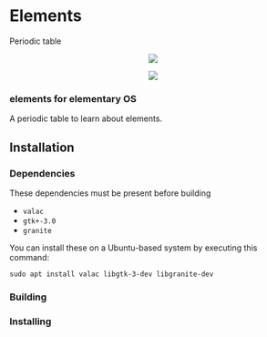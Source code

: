 # Elements
Periodic table

<p align="center">
    <img
    src="https://raw.githubusercontent.com/eudaldgr/elements/master/Screenshot1.png" />
</p>

<p align="center">
    <img
    src="https://raw.githubusercontent.com/eudaldgr/elements/master/ScreenshotA.png" />
</p>

### elements for elementary OS

A periodic table to learn about elements.

## Installation

### Dependencies

These dependencies must be present before building
 - `valac`
 - `gtk+-3.0`
 - `granite`

 You can install these on a Ubuntu-based system by executing this command:
 
 `sudo apt install valac libgtk-3-dev libgranite-dev`

### Building

### Installing
